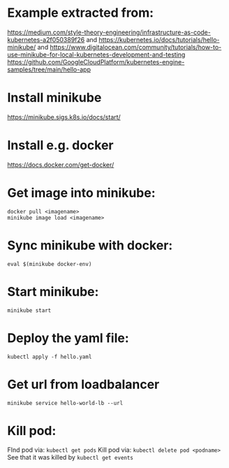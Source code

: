 # Example extracted from:
https://medium.com/style-theory-engineering/infrastructure-as-code-kubernetes-a2f050389f26 and
https://kubernetes.io/docs/tutorials/hello-minikube/ and
https://www.digitalocean.com/community/tutorials/how-to-use-minikube-for-local-kubernetes-development-and-testing
https://github.com/GoogleCloudPlatform/kubernetes-engine-samples/tree/main/hello-app


# Install minikube
https://minikube.sigs.k8s.io/docs/start/

# Install e.g. docker
https://docs.docker.com/get-docker/

# Get image into minikube:
```
docker pull <imagename>
minikube image load <imagename>
```

# Sync minikube with docker:
`eval $(minikube docker-env)`

# Start minikube:
`minikube start`

# Deploy the yaml file:
`kubectl apply -f hello.yaml`

# Get url from loadbalancer
`minikube service hello-world-lb --url`

# Kill pod:
FInd pod via: `kubectl get pods`
Kill pod via: `kubectl delete pod <podname>`
See that it was killed by `kubectl get events`

